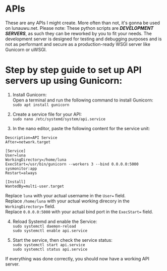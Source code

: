 # APIs
These are any APIs I might create. More often than not, it's gonna be used on lunauwu.net.
Please note: These python scripts are ***DEVELOPMENT SERVERS***, as such they can be reworked by you to fit your needs. The development server is designed for testing and debugging purposes and is not as performant and secure as a production-ready WSGI server like Gunicorn or uWSGI.

# Step by step guide to set up API servers up using Gunicorn:

1. Install Gunicorn:\
Open a terminal and run the following command to install Gunicorn:\
```sudo apt install gunicorn```

2. Create a service file for your API:\
```sudo nano /etc/systemd/system/api.service```

3. In the nano editor, paste the following content for the service unit:
```[Unit]
Description=API Service
After=network.target

[Service]
User=luna
WorkingDirectory=/home/luna
ExecStart=/usr/bin/gunicorn --workers 3 --bind 0.0.0.0:5000 sysmonitor:app
Restart=always

[Install]
WantedBy=multi-user.target
```
Replace `luna` with your actual username in the `User=` field.\
Replace `/home/luna` with your actual working direcory in the `WorkingDirectory=` field.\
Replace `0.0.0.0:5000` with your actual bind port in the `ExecStart=` field.

4. Reload Systemd and enable the Service:\
```sudo systemctl daemon-reload```\
```sudo systemctl enable api.service```

5. Start the service, then check the service status:\
`sudo systemctl start api.service`\
`sudo systemctl status api.service`

If everything was done correctly, you should now have a working API server.